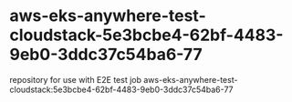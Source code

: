 # aws-eks-anywhere-test-cloudstack-5e3bcbe4-62bf-4483-9eb0-3ddc37c54ba6-77
repository for use with E2E test job aws-eks-anywhere-test-cloudstack:5e3bcbe4-62bf-4483-9eb0-3ddc37c54ba6-77
